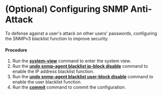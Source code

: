 (Optional) Configuring SNMP Anti-Attack
=======================================

To defense against a user's attack on other users' passwords, configuring the SNMPv3 blacklist function to improve security.

#### Procedure

1. Run the [**system-view**](cmdqueryname=system-view) command to enter the system view.
2. Run the [**undo snmp-agent blacklist ip-block disable**](cmdqueryname=undo+snmp-agent+blacklist+ip-block+disable) command to enable the IP address blacklist function.
3. Run the [**undo snmp-agent blacklist user-block disable**](cmdqueryname=undo+snmp-agent+blacklist+user-block+disable) command to enable the user blacklist function.
4. Run the [**commit**](cmdqueryname=commit) command to commit the configuration.